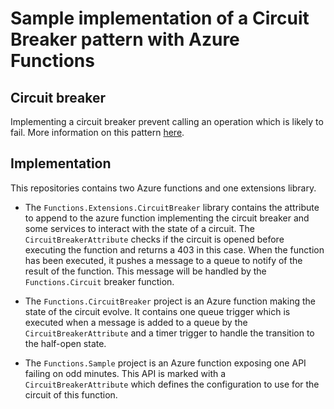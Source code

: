 # Sample implementation of a Circuit Breaker pattern with Azure Functions

## Circuit breaker

Implementing a circuit breaker prevent calling an operation which is likely to fail. More information on this pattern [here](https://docs.microsoft.com/en-us/azure/architecture/patterns/circuit-breaker).

## Implementation

This repositories contains two Azure functions and one extensions library.

- The `Functions.Extensions.CircuitBreaker` library contains the attribute to append to the azure function implementing the circuit breaker and some services to interact with the state of a circuit. 
The `CircuitBreakerAttribute` checks if the circuit is opened before executing the function and returns a 403 in this case. When the function has been executed, it pushes a message to a queue to notify of the result of the function. This message will be handled by the `Functions.Circuit` breaker function.

- The `Functions.CircuitBreaker` project is an Azure function making the state of the circuit evolve. It contains one queue trigger which is executed when a message is added to a queue by the `CircuitBreakerAttribute` and a timer trigger to handle the transition to the half-open state.

- The `Functions.Sample` project is an Azure function exposing one API failing on odd minutes. This API is marked with a `CircuitBreakerAttribute` which defines the configuration to use for the circuit of this function.
